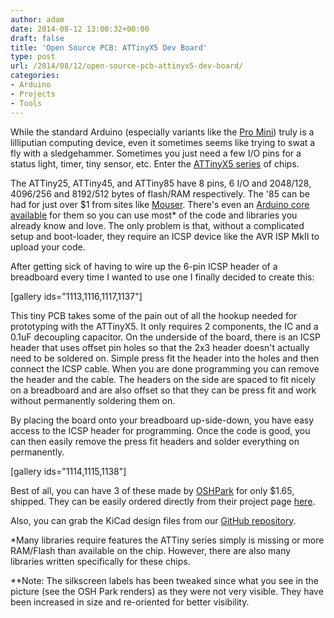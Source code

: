 ```yaml
---
author: adam
date: 2014-08-12 13:00:32+00:00
draft: false
title: 'Open Source PCB: ATTinyX5 Dev Board'
type: post
url: /2014/08/12/open-source-pcb-attinyx5-dev-board/
categories:
- Arduino
- Projects
- Tools
---
```


While the standard Arduino (especially variants like the [Pro Mini](http://arduino.cc/en/Main/ArduinoBoardProMini)) truly is a lilliputian computing device, even it sometimes seems like trying to swat a fly with a sledgehammer. Sometimes you just need a few I/O pins for a status light, timer, tiny sensor, etc. Enter the [ATTinyX5 series](http://www.atmel.com/devices/attiny85.aspx) of chips.

The ATTiny25, ATTiny45, and ATTiny85 have 8 pins, 6 I/O and 2048/128, 4096/256 and 8192/512 bytes of flash/RAM respectively. The '85 can be had for just over $1 from sites like [Mouser](http://www.mouser.com/ProductDetail/Atmel/ATtiny85-20PU/?qs=sGAEpiMZZMtkfMPOFRTOl5CRAVRAdtfp). There's even an [Arduino core available](https://code.google.com/p/arduino-tiny/) for them so you can use most* of the code and libraries you already know and love. The only problem is that, without a complicated setup and boot-loader, they require an ICSP device like the AVR ISP MkII to upload your code.

<!-- more -->

After getting sick of having to wire up the 6-pin ICSP header of a breadboard every time I wanted to use one I finally decided to create this:

[gallery ids="1113,1116,1117,1137"]

This tiny PCB takes some of the pain out of all the hookup needed for prototyping with the ATTinyX5. It only requires 2 components, the IC and a 0.1uF decoupling capacitor. On the underside of the board, there is an ICSP header that uses offset pin holes so that the 2x3 header doesn't actually need to be soldered on. Simple press fit the header into the holes and then connect the ICSP cable. When you are done programming you can remove the header and the cable. The headers on the side are spaced to fit nicely on a breadboard and are also offset so that they can be press fit and work without permanently soldering them on.

By placing the board onto your breadboard up-side-down, you have easy access to the ICSP header for programming. Once the code is good, you can then easily remove the press fit headers and solder everything on permanently.

[gallery ids="1114,1115,1138"]

Best of all, you can have 3 of these made by [OSHPark](http://oshpark.com) for only $1.65, shipped. They can be easily ordered directly from their project page [here](https://oshpark.com/shared_projects/zauik82y).

Also, you can grab the KiCad design files from our [GitHub repository](https://github.com/ManiacalLabs/ATTinyX5_Breakout).

*Many libraries require features the ATTiny series simply is missing or more RAM/Flash than available on the chip. However, there are also many libraries written specifically for these chips.

**Note: The silkscreen labels has been tweaked since what you see in the picture (see the OSH Park renders) as they were not very visible. They have been increased in size and re-oriented for better visibility.

